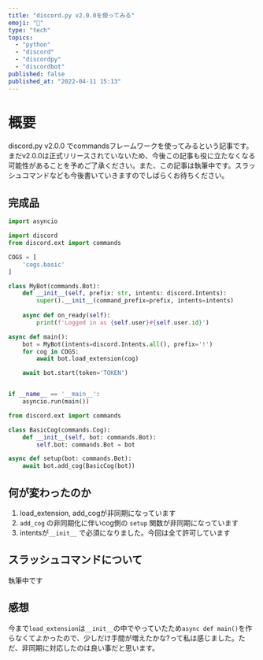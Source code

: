```yaml
---
title: "discord.py v2.0.0を使ってみる"
emoji: "💫"
type: "tech"
topics:
  - "python"
  - "discord"
  - "discordpy"
  - "discordbot"
published: false
published_at: "2022-04-11 15:13"
---
```


# 概要

discord.py v2.0.0 でcommandsフレームワークを使ってみるという記事です。まだv2.0.0は正式リリースされていないため、今後この記事も役に立たなくなる可能性があることを予めご了承ください。また、この記事は執筆中です。スラッシュコマンドなども今後書いていきますのでしばらくお待ちください。

## 完成品

```python:main.py
import asyncio

import discord
from discord.ext import commands

COGS = [
    'cogs.basic'
]

class MyBot(commands.Bot):
    def __init__(self, prefix: str, intents: discord.Intents):
        super().__init__(command_prefix=prefix, intents=intents)
    
    async def on_ready(self):
        print(f'Logged in as {self.user}#{self.user.id}')

async def main():
    bot = MyBot(intents=discord.Intents.all(), prefix='!')
    for cog in COGS:
        await bot.load_extension(cog)

    await bot.start(token='TOKEN')


if __name__ == '__main__':
    asyncio.run(main())
```

```python:cogs/basic.py
from discord.ext import commands

class BasicCog(commands.Cog):
    def __init__(self, bot: commands.Bot):
        self.bot: commands.Bot = bot    

async def setup(bot: commands.Bot):
    await bot.add_cog(BasicCog(bot))
```

## 何が変わったのか

1. load_extension, add_cogが非同期になっています
2. `add_cog` の非同期化に伴いcog側の `setup` 関数が非同期になっています
3. intentsが`__init__` で必須になりました。今回は全て許可しています

## スラッシュコマンドについて

執筆中です

## 感想

今まで`load_extension`は`__init__`の中でやっていたため`async def main()`を作らなくてよかったので、少しだけ手間が増えたかな?って私は感じました。ただ、非同期に対応したのは良い事だと思います。

